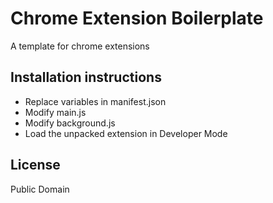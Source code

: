 # Chrome Extension Boilerplate
A template for chrome extensions

## Installation instructions 
* Replace variables in manifest.json
* Modify main.js
* Modify background.js
* Load the unpacked extension in Developer Mode

## License
Public Domain
